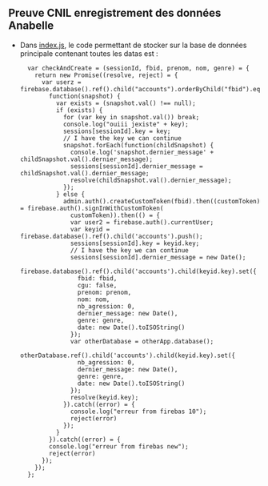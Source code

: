 ## Preuve CNIL enregistrement des données Anabelle

- Dans [index.js](https://github.com/MathieuDuboy/BotDesign/blob/master/index.js), le code permettant de stocker sur la base de données principale contenant toutes les datas est : 

        var checkAndCreate = (sessionId, fbid, prenom, nom, genre) = {
          return new Promise((resolve, reject) = {
            var userz = firebase.database().ref().child("accounts").orderByChild("fbid").equalTo(fbid).once("value").then(
              function(snapshot) {
                var exists = (snapshot.val() !== null);
                if (exists) {
                  for (var key in snapshot.val()) break;
                  console.log("ouiii jexiste" + key);
                  sessions[sessionId].key = key;
                  // I have the key we can continue
                  snapshot.forEach(function(childSnapshot) {
                    console.log('snapshot.dernier_message' + childSnapshot.val().dernier_message);
                    sessions[sessionId].dernier_message = childSnapshot.val().dernier_message;
                    resolve(childSnapshot.val().dernier_message);
                  });
                } else {
                  admin.auth().createCustomToken(fbid).then((customToken) = firebase.auth().signInWithCustomToken(
                    customToken)).then(() = {
                    var user2 = firebase.auth().currentUser;
                    var keyid = firebase.database().ref().child('accounts').push();
                    sessions[sessionId].key = keyid.key;
                    // I have the key we can continue
                    sessions[sessionId].dernier_message = new Date();
                    firebase.database().ref().child('accounts').child(keyid.key).set({
                      fbid: fbid,
                      cgu: false,
                      prenom: prenom,
                      nom: nom,
                      nb_agression: 0,
                      dernier_message: new Date(),
                      genre: genre,
                      date: new Date().toISOString()
                    });
                    var otherDatabase = otherApp.database();
                    otherDatabase.ref().child('accounts').child(keyid.key).set({
                      nb_agression: 0,
                      dernier_message: new Date(),
                      genre: genre,
                      date: new Date().toISOString()
                    });
                    resolve(keyid.key);
                  }).catch((error) = {
                    console.log("erreur from firebas 10");
                    reject(error)
                  });
                }
              }).catch((error) = {
              console.log("erreur from firebas new");
              reject(error)
            });
          });
        };
